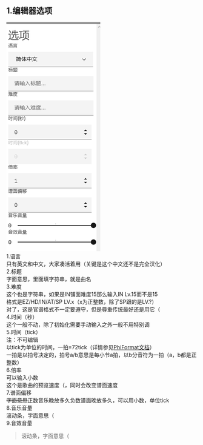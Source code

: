 ## 1.编辑器选项 ##
![option](assets/pic/option.png)  
1.语言  
只有英文和中文，大家凑活着用（关键是这个中文还不是完全汉化）  
2.标题  
字面意思，里面填字符串，就是曲名  
3.难度  
这个也是字符串，如果是IN铺面难度15那么输入IN Lv.15而不是15  
格式是EZ/HD/IN/AT/SP LV.x（x为正整数，除了SP跟的是LV.?）  
对了，这是官谱格式不一定要遵守，但是尊重传统最好还是用它（  
4.时间（秒）  
这个一般不动，除了初始化需要手动输入之外一般不用特别调<br>
5.时间（tick）  
注：不可编辑  
以tick为单位的时间，一拍=72tick（详情参见[PhiFormat文档](https://phi-x.github.io/PhiFormat/ "PhiFormat文档")）  
一拍是以拍号决定的，拍号a/b意思是每小节a拍，以b分音符为一拍（a，b都是正整数）  
6.倍率  
可以输入小数   
这个是歌曲的预览速度（，同时会改变谱面速度  
7.谱面偏移  
<del>字面意思</del>正数音乐晚放多久负数谱面晚放多久，可以用小数，单位tick  
8.音乐音量  
滚动条，字面意思（  
9.音效音量  
> 滚动条，字面意思（  